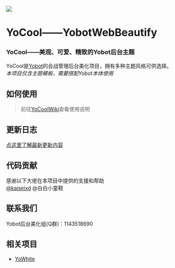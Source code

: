 ![](https://i.loli.net/2020/07/23/HmLnyN5UKesPXld.png)
# YoCool——YobotWebBeautify
### YoCool——美观、可爱、精致的Yobot后台主题
YoCool是[Yobot](https://github.com/pcrbot/yobot)的会战管理后台美化项目，拥有多种主题风格可供选择。</br>
*本项目仅含主题模板，需要搭配Yobot本体使用*

## 如何使用
> 前往[YoCoolWiki](https://github.com/A-kirami/YoCool/wiki)查看使用说明

## 更新日志
[点这里了解最新更新内容](https://github.com/A-kirami/YoCool/wiki/update)

## 代码贡献
感谢以下大佬在本项目中提供的支援和帮助</br>
[@kaiseixd](https://github.com/kaiseixd) @白白小童鞋

## 联系我们
Yobot后台美化组(Q群)：1143518690

## 相关项目
- [YoWhite](https://github.com/shkongzhu/YoWhite)
